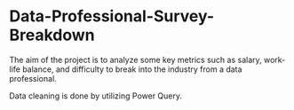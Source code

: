 # Data-Professional-Survey-Breakdown

The aim of the project is to analyze some key metrics such as salary, work-life balance, and difficulty to break into the industry from a data professional. 

Data cleaning is done by utilizing Power Query. 
